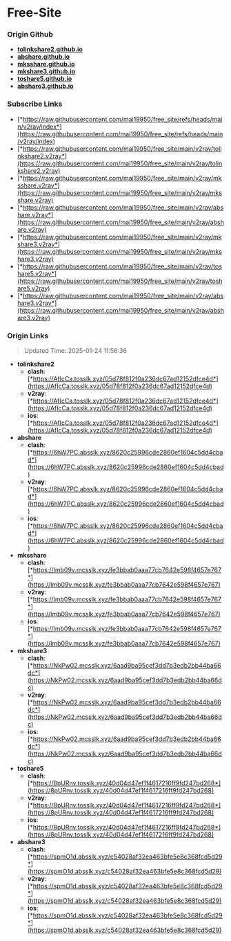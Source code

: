 # Free-Site

### Origin Github

- [**tolinkshare2.github.io**](https://github.com/tolinkshare2/tolinkshare2.github.io)
- [**abshare.github.io**](https://github.com/abshare/abshare.github.io)
- [**mksshare.github.io**](https://github.com/mksshare/mksshare.github.io)
- [**mkshare3.github.io**](https://github.com/mkshare3/mkshare3.github.io)
- [**toshare5.github.io**](https://github.com/toshare5/toshare5.github.io)
- [**abshare3.github.io**](https://github.com/abshare3/abshare3.github.io)

### Subscribe Links

- [*https://raw.githubusercontent.com/mai19950/free_site/refs/heads/main/v2ray/index*](https://raw.githubusercontent.com/mai19950/free_site/refs/heads/main/v2ray/index)
- [*https://raw.githubusercontent.com/mai19950/free_site/main/v2ray/tolinkshare2.v2ray*](https://raw.githubusercontent.com/mai19950/free_site/main/v2ray/tolinkshare2.v2ray)
- [*https://raw.githubusercontent.com/mai19950/free_site/main/v2ray/mksshare.v2ray*](https://raw.githubusercontent.com/mai19950/free_site/main/v2ray/mksshare.v2ray)
- [*https://raw.githubusercontent.com/mai19950/free_site/main/v2ray/abshare.v2ray*](https://raw.githubusercontent.com/mai19950/free_site/main/v2ray/abshare.v2ray)
- [*https://raw.githubusercontent.com/mai19950/free_site/main/v2ray/mkshare3.v2ray*](https://raw.githubusercontent.com/mai19950/free_site/main/v2ray/mkshare3.v2ray)
- [*https://raw.githubusercontent.com/mai19950/free_site/main/v2ray/toshare5.v2ray*](https://raw.githubusercontent.com/mai19950/free_site/main/v2ray/toshare5.v2ray)
- [*https://raw.githubusercontent.com/mai19950/free_site/main/v2ray/abshare3.v2ray*](https://raw.githubusercontent.com/mai19950/free_site/main/v2ray/abshare3.v2ray)

### Origin Links

> Updated Time: 2025-01-24 11:56:36

- **tolinkshare2**
  - **clash**: [*https://AfIcCa.tosslk.xyz/05d78f812f0a236dc67ad12152dfce4d*](https://AfIcCa.tosslk.xyz/05d78f812f0a236dc67ad12152dfce4d)
  - **v2ray**: [*https://AfIcCa.tosslk.xyz/05d78f812f0a236dc67ad12152dfce4d*](https://AfIcCa.tosslk.xyz/05d78f812f0a236dc67ad12152dfce4d)
  - **ios**: [*https://AfIcCa.tosslk.xyz/05d78f812f0a236dc67ad12152dfce4d*](https://AfIcCa.tosslk.xyz/05d78f812f0a236dc67ad12152dfce4d)
- **abshare**
  - **clash**: [*https://6hW7PC.absslk.xyz/8620c25996cde2860ef1604c5dd4cbad*](https://6hW7PC.absslk.xyz/8620c25996cde2860ef1604c5dd4cbad)
  - **v2ray**: [*https://6hW7PC.absslk.xyz/8620c25996cde2860ef1604c5dd4cbad*](https://6hW7PC.absslk.xyz/8620c25996cde2860ef1604c5dd4cbad)
  - **ios**: [*https://6hW7PC.absslk.xyz/8620c25996cde2860ef1604c5dd4cbad*](https://6hW7PC.absslk.xyz/8620c25996cde2860ef1604c5dd4cbad)
- **mksshare**
  - **clash**: [*https://Imb09v.mcsslk.xyz/fe3bbab0aaa77cb7642e598f4657e767*](https://Imb09v.mcsslk.xyz/fe3bbab0aaa77cb7642e598f4657e767)
  - **v2ray**: [*https://Imb09v.mcsslk.xyz/fe3bbab0aaa77cb7642e598f4657e767*](https://Imb09v.mcsslk.xyz/fe3bbab0aaa77cb7642e598f4657e767)
  - **ios**: [*https://Imb09v.mcsslk.xyz/fe3bbab0aaa77cb7642e598f4657e767*](https://Imb09v.mcsslk.xyz/fe3bbab0aaa77cb7642e598f4657e767)
- **mkshare3**
  - **clash**: [*https://NkPw02.mcsslk.xyz/6aad9ba95cef3dd7b3edb2bb44ba66dc*](https://NkPw02.mcsslk.xyz/6aad9ba95cef3dd7b3edb2bb44ba66dc)
  - **v2ray**: [*https://NkPw02.mcsslk.xyz/6aad9ba95cef3dd7b3edb2bb44ba66dc*](https://NkPw02.mcsslk.xyz/6aad9ba95cef3dd7b3edb2bb44ba66dc)
  - **ios**: [*https://NkPw02.mcsslk.xyz/6aad9ba95cef3dd7b3edb2bb44ba66dc*](https://NkPw02.mcsslk.xyz/6aad9ba95cef3dd7b3edb2bb44ba66dc)
- **toshare5**
  - **clash**: [*https://8pURnv.tosslk.xyz/40d04d47ef1f4617216ff9fd247bd268*](https://8pURnv.tosslk.xyz/40d04d47ef1f4617216ff9fd247bd268)
  - **v2ray**: [*https://8pURnv.tosslk.xyz/40d04d47ef1f4617216ff9fd247bd268*](https://8pURnv.tosslk.xyz/40d04d47ef1f4617216ff9fd247bd268)
  - **ios**: [*https://8pURnv.tosslk.xyz/40d04d47ef1f4617216ff9fd247bd268*](https://8pURnv.tosslk.xyz/40d04d47ef1f4617216ff9fd247bd268)
- **abshare3**
  - **clash**: [*https://spmO1d.absslk.xyz/c54028af32ea463bfe5e8c368fcd5d29*](https://spmO1d.absslk.xyz/c54028af32ea463bfe5e8c368fcd5d29)
  - **v2ray**: [*https://spmO1d.absslk.xyz/c54028af32ea463bfe5e8c368fcd5d29*](https://spmO1d.absslk.xyz/c54028af32ea463bfe5e8c368fcd5d29)
  - **ios**: [*https://spmO1d.absslk.xyz/c54028af32ea463bfe5e8c368fcd5d29*](https://spmO1d.absslk.xyz/c54028af32ea463bfe5e8c368fcd5d29)
